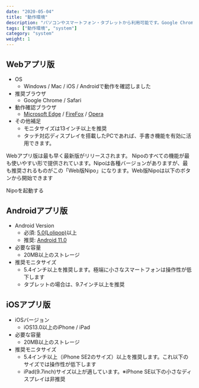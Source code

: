 ```yaml
---
date: "2020-05-04"
title: "動作環境"
description: "パソコンやスマートフォン・タブレットから利用可能です。Google ChromeまたはSafariの動作する環境が必要です"
tags: ["動作環境", "system"]
category: "system"
weight: 1
---
```


## Webアプリ版

- OS
  - Windows / Mac / iOS / Androidで動作を確認しました
- 推奨ブラウザ
  - Google Chrome / Safari
- 動作確認ブラウザ
  - [Microsoft Edge](https://www.microsoft.com/ja-jp/windows/microsoft-edge) / [FireFox](https://www.mozilla.org/ja/firefox/new/) / [Opera](https://www.opera.com/ja)
- その他補足
  - モニタサイズは13インチ以上を推奨
  - タッチ対応ディスプレイを搭載したPCであれば、手書き機能を有効に活用できます。

Webアプリ版は最も早く最新版がリリースされます。
Nipoのすべての機能が最も使いやすい形で提供されています。Nipoは各種バージョンがありますが、最も推奨されるものがこの「Web版Nipo」になります。Web版Nipoは以下のボタンから開始できます

Nipoを起動する

## Androidアプリ版

- Android Version
  - 必須: [5.0(Lolipop)](https://www.android.com/intl/ja_jp/versions/lollipop-5-0/)以上
  - 推奨: [Android 11.0](https://www.android.com/intl/ja_jp/android-11/)
- 必要な容量
  - 20MB以上のストレージ
- 推奨モニタサイズ
  - 5.4インチ以上を推奨します。極端に小さなスマートフォンは操作性が低下します
  - タブレットの場合は、9.7インチ以上を推奨


## iOSアプリ版

- iOSバージョン
  - iOS13.0以上のiPhone / iPad
- 必要な容量
  - 20MB以上のストレージ
- 推奨モニタサイズ
  - 5.4インチ以上（iPhone SE2のサイズ）以上を推奨します。これ以下のサイズでは操作性が低下します
  - iPad(9.7inch)サイズ以上が適しています。※iPhone SE以下の小さなディスプレイは非推奨

